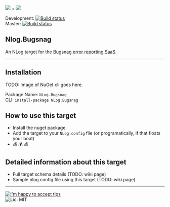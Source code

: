 ![](http://nlog-project.org/images/NLog-logo-only_small.png) + ![](http://i.imgur.com/VA7NnER.png)

Development: [![Build status](https://ci.appveyor.com/api/projects/status/j2bxeg51xu1udgty?svg=true)](https://ci.appveyor.com/project/PureKrome/nlog-bugsnag)  
Master: [![Build status](https://ci.appveyor.com/api/projects/status/j2bxeg51xu1udgty/branch/master?svg=true)](https://ci.appveyor.com/project/PureKrome/nlog-bugsnag/branch/master)

## Nlog.Bugsnag

An NLog target for the [Bugsnag error reporting SaaS](http://www.bugsnag.com/).

-----

## Installation

TODO: Image of NuGet cli goes here.

Package Name: `NLog.Bugsnag`  
CLI: `install-package NLog.Bugsnag`  

## How to use this target
- Install the nuget package.
- Add the target to your `NLog.config` file (or programatically, if that floats your boat)
- :moneybag: :moneybag: :moneybag: 

## Detailed information about this target
- Full target schema details (TODO: wiki page)
- Sample nlog.config file using this target (TODO: wiki page)

---
[![I'm happy to accept tips](http://img.shields.io/gittip/purekrome.svg?style=flat-square)](https://gratipay.com/PureKrome/)  
![Lic: MIT](http://img.shields.io/badge/License-MIT-blue.svg?style=flat-square)